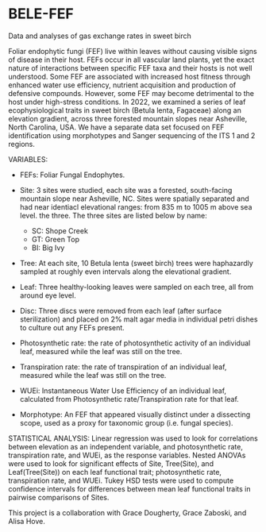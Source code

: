 # BELE-FEF
Data and analyses of gas exchange rates in sweet birch

Foliar endophytic fungi (FEF) live within leaves without causing visible signs of disease in their host. FEFs occur in all vascular land plants, yet the exact nature of interactions between specific FEF taxa and their hosts is not well understood. Some FEF are associated with increased host fitness through enhanced water use efficiency, nutrient acquisition and production of defensive compounds. However, some FEF may become detrimental to the host under high-stress conditions. In 2022, we examined a series of leaf ecophysiological traits in sweet birch (Betula lenta, Fagaceae) along an elevation gradient, across three forested mountain slopes near Asheville, North Carolina, USA. We have a separate data set focused on FEF identification using morphotypes and Sanger sequencing of the ITS 1 and 2 regions. 

VARIABLES:

- FEFs: Foliar Fungal Endophytes.

- Site: 3 sites were studied, each site was a forested, south-facing mountain slope near Asheville, NC. Sites were spatially separated and had near identiacl elevational ranges: from 835 m to 1005 m above sea level. the three. The three sites are listed below by name:

  - SC: Shope Creek
  - GT: Green Top
  - BI: Big Ivy

- Tree: At each site, 10 Betula lenta (sweet birch) trees were haphazardly sampled at roughly even intervals along the elevational gradient. 

- Leaf: Three healthy-looking leaves were sampled on each tree, all from around eye level.

- Disc: Three discs were removed from each leaf (after surface sterilization) and placed on 2% malt agar media in individual petri dishes to culture out any         FEFs present.

- Photosynthetic rate: the rate of photosynthetic activity of an individual leaf, measured while the leaf was still on the tree.

- Transpiration rate: the rate of transpiration of an individual leaf, measured while the leaf was still on the tree.

- WUEi: Instantaneous Water Use Efficiency of an individual leaf, calculated from Photosynthetic rate/Transpiration rate for that leaf.

- Morphotype: An FEF that appeared visually distinct under a dissecting scope, used as a proxy for taxonomic group (i.e. fungal species).


STATISTICAL ANALYSIS:
Linear regression was used to look for correlations between elevation as an independent variable, and photosynthetic rate, transpiration rate, and WUEi, as the response variables. Nested ANOVAs were used to look for significant effects of Site, Tree(Site), and Leaf(Tree(Site)) on each leaf functional trait; photosynthetic rate, transpiration rate, and WUEi. Tukey HSD tests were used to compute confidence intervals for differences between mean leaf functional traits in pairwise comparisons of Sites. 

This project is a collaboration with Grace Dougherty, Grace Zaboski, and Alisa Hove.
